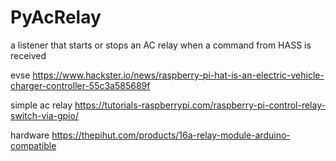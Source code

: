 # PyAcRelay

a listener that starts or stops an AC relay when a command from HASS is received


evse
https://www.hackster.io/news/raspberry-pi-hat-is-an-electric-vehicle-charger-controller-55c3a585689f

simple ac relay
https://tutorials-raspberrypi.com/raspberry-pi-control-relay-switch-via-gpio/

hardware
https://thepihut.com/products/16a-relay-module-arduino-compatible
